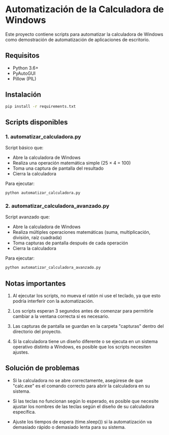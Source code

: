 # Automatización de la Calculadora de Windows

Este proyecto contiene scripts para automatizar la calculadora de Windows como demostración de automatización de aplicaciones de escritorio.

## Requisitos

- Python 3.6+
- PyAutoGUI
- Pillow (PIL)

## Instalación

```bash
pip install -r requirements.txt
```

## Scripts disponibles

### 1. automatizar_calculadora.py

Script básico que:

- Abre la calculadora de Windows
- Realiza una operación matemática simple (25 × 4 = 100)
- Toma una captura de pantalla del resultado
- Cierra la calculadora

Para ejecutar:

```bash
python automatizar_calculadora.py
```

### 2. automatizar_calculadora_avanzado.py

Script avanzado que:

- Abre la calculadora de Windows
- Realiza múltiples operaciones matemáticas (suma, multiplicación, división, raíz cuadrada)
- Toma capturas de pantalla después de cada operación
- Cierra la calculadora

Para ejecutar:

```bash
python automatizar_calculadora_avanzado.py
```

## Notas importantes

1. Al ejecutar los scripts, no mueva el ratón ni use el teclado, ya que esto podría interferir con la automatización.

2. Los scripts esperan 3 segundos antes de comenzar para permitirle cambiar a la ventana correcta si es necesario.

3. Las capturas de pantalla se guardan en la carpeta "capturas" dentro del directorio del proyecto.

4. Si la calculadora tiene un diseño diferente o se ejecuta en un sistema operativo distinto a Windows, es posible que los scripts necesiten ajustes.

## Solución de problemas

- Si la calculadora no se abre correctamente, asegúrese de que "calc.exe" es el comando correcto para abrir la calculadora en su sistema.

- Si las teclas no funcionan según lo esperado, es posible que necesite ajustar los nombres de las teclas según el diseño de su calculadora específica.

- Ajuste los tiempos de espera (time.sleep()) si la automatización va demasiado rápido o demasiado lenta para su sistema.
